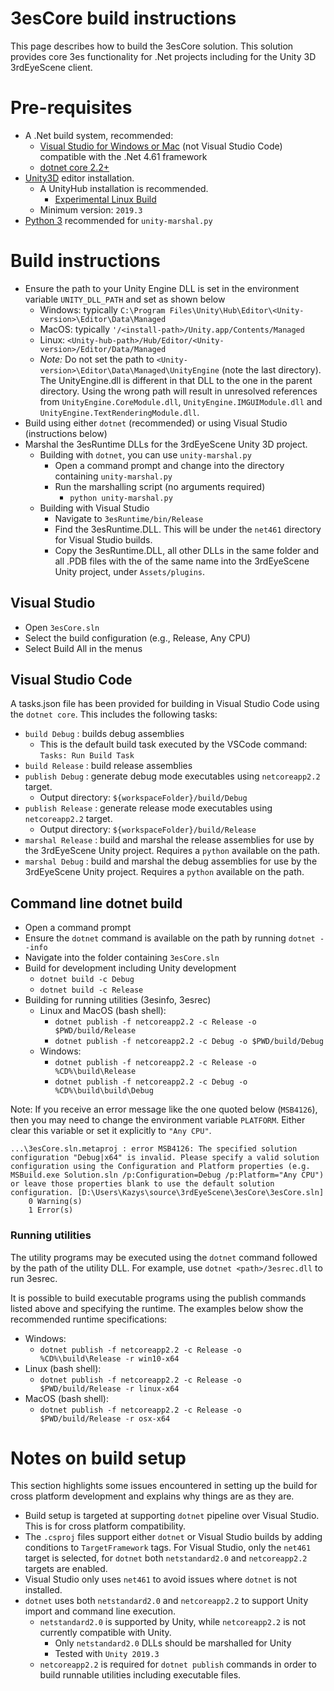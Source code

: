 # 3esCore build instructions

This page describes how to build the 3esCore solution. This solution provides core 3es functionality for .Net projects including for the Unity 3D 3rdEyeScene client.

# Pre-requisites

- A .Net build system, recommended:
  - [Visual Studio for Windows or Mac](https://visualstudio.microsoft.com/) (not Visual Studio Code) compatible with the .Net 4.61 framework
  - [dotnet core 2.2+](https://dotnet.microsoft.com/download)
- [Unity3D](https://unity3d.com/) editor installation.
  - A UnityHub installation is recommended.
    - [Experimental Linux Build](https://forum.unity.com/threads/unity-hub-v-1-3-2-is-now-available.594139/)
  - Minimum version: `2019.3`
- [Python 3](https://www.python.org/) recommended for `unity-marshal.py`

# Build instructions

- Ensure the path to your Unity Engine DLL is set in the environment variable `UNITY_DLL_PATH` and set as shown below
  - Windows: typically `C:\Program Files\Unity\Hub\Editor\<Unity-version>\Editor\Data\Managed`
  - MacOS: typically `'/<install-path>/Unity.app/Contents/Managed`
  - Linux: `<Unity-hub-path>/Hub/Editor/<Unity-version>/Editor/Data/Managed`
  - *Note:* Do not set the path to `<Unity-version>\Editor\Data\Managed\UnityEngine` (note the last directory). The UnityEngine.dll is different in that DLL to the one in the parent directory. Using the wrong path will result in unresolved references from `UnityEngine.CoreModule.dll`, `UnityEngine.IMGUIModule.dll` and `UnityEngine.TextRenderingModule.dll`.
- Build using either `dotnet` (recommended) or using Visual Studio (instructions below)
- Marshal the 3esRuntime DLLs for the 3rdEyeScene Unity 3D project.
  - Building with `dotnet`, you can use `unity-marshal.py`
    - Open a command prompt and change into the directory containing `unity-marshal.py`
    - Run the marshalling script (no arguments required)
      - `python unity-marshal.py`
  - Building with Visual Studio
    - Navigate to `3esRuntime/bin/Release`
    - Find the 3esRuntime.DLL. This will be under the `net461` directory for Visual Studio builds.
    - Copy the 3esRuntime.DLL, all other DLLs in the same folder and all .PDB files with the of the same name into the 3rdEyeScene Unity project, under `Assets/plugins`.

## Visual Studio

- Open `3esCore.sln`
- Select the build configuration (e.g., Release, Any CPU)
- Select Build All in the menus

## Visual Studio Code

A tasks.json file has been provided for building in Visual Studio Code using the `dotnet core`. This includes the following tasks:

- `build Debug` : builds debug assemblies
  - This is the default build task executed by the VSCode command: `Tasks: Run Build Task`
- `build Release` : build release assemblies
- `publish Debug` : generate debug mode executables using `netcoreapp2.2` target.
  - Output directory: `${workspaceFolder}/build/Debug`
- `publish Release` : generate release mode executables using `netcoreapp2.2` target.
  - Output directory: `${workspaceFolder}/build/Release`
- `marshal Release` : build and marshal the release assemblies for use by the 3rdEyeScene Unity project. Requires a `python` available on the path.
- `marshal Debug` : build and marshal the debug assemblies for use by the 3rdEyeScene Unity project. Requires a `python` available on the path.

## Command line dotnet build

- Open a command prompt
- Ensure the `dotnet` command is available on the path by running `dotnet --info`
- Navigate into the folder containing `3esCore.sln`
- Build for development including Unity development
  - `dotnet build -c Debug`
  - `dotnet build -c Release`
- Building for running utilities (3esinfo, 3esrec)
  - Linux and MacOS (bash shell):
    - `dotnet publish -f netcoreapp2.2 -c Release -o $PWD/build/Release`
    - `dotnet publish -f netcoreapp2.2 -c Debug -o $PWD/build/Debug`
  - Windows:
    - `dotnet publish -f netcoreapp2.2 -c Release -o %CD%\build\Release`
    - `dotnet publish -f netcoreapp2.2 -c Debug -o %CD%\build\build\Debug`

Note: If you receive an error message like the one quoted below (`MSB4126`), then you may need to change the environment variable `PLATFORM`. Either clear this variable or set it explicitly to `"Any CPU"`.

```
...\3esCore.sln.metaproj : error MSB4126: The specified solution configuration "Debug|x64" is invalid. Please specify a valid solution configuration using the Configuration and Platform properties (e.g. MSBuild.exe Solution.sln /p:Configuration=Debug /p:Platform="Any CPU") or leave those properties blank to use the default solution configuration. [D:\Users\Kazys\source\3rdEyeScene\3esCore\3esCore.sln]
    0 Warning(s)
    1 Error(s)
```

### Running utilities ###

The utility programs may be executed using the `dotnet` command followed by the path of the utility DLL. For example, use `dotnet <path>/3esrec.dll` to run 3esrec.

It is possible to build executable programs using the publish commands listed above and specifying the runtime. The examples below show the recommended runtime specifications:

- Windows:
  - `dotnet publish -f netcoreapp2.2 -c Release -o %CD%\build\Release -r win10-x64`
- Linux (bash shell):
  - `dotnet publish -f netcoreapp2.2 -c Release -o $PWD/build/Release -r linux-x64`
- MacOS (bash shell):
  - `dotnet publish -f netcoreapp2.2 -c Release -o $PWD/build/Release -r osx-x64`

# Notes on build setup

This section highlights some issues encountered in setting up the build for cross platform development and explains why things are as they are.

- Build setup is targeted at supporting `dotnet` pipeline over Visual Studio. This is for cross platform compatibility.
- The `.csproj` files support either `dotnet` or Visual Studio builds by adding conditions to `TargetFramework` tags. For Visual Studio, only the `net461` target is selected, for `dotnet` both `netstandard2.0` and `netcoreapp2.2` targets are enabled.
- Visual Studio only uses `net461` to avoid issues where `dotnet` is not installed.
- `dotnet` uses both `netstandard2.0` and `netcoreapp2.2` to support Unity import and command line execution.
  - `netstandard2.0` is supported by Unity, while `netcoreapp2.2` is not currently compatible with Unity.
    - Only `netstandard2.0` DLLs should be marshalled for Unity
    - Tested with `Unity 2019.3`
  - `netcoreapp2.2` is required for `dotnet publish` commands in order to build runnable utilities including executable files.
